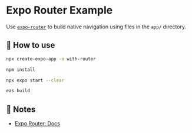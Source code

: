 # Expo Router Example

Use [`expo-router`](https://docs.expo.dev/router/introduction/) to build native navigation using files in the `app/` directory.

## 🚀 How to use

```sh
npx create-expo-app -e with-router

npm install

npx expo start --clear

eas build
```

## 📝 Notes

- [Expo Router: Docs](https://docs.expo.dev/router/introduction/)
